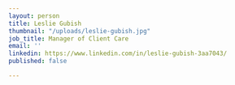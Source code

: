 ```yaml
---
layout: person
title: Leslie Gubish
thumbnail: "/uploads/leslie-gubish.jpg"
job_title: Manager of Client Care
email: ''
linkedin: https://www.linkedin.com/in/leslie-gubish-3aa7043/
published: false

---
```

